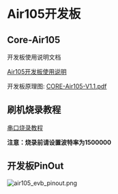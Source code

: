 # Air105开发板

## Core-Air105

开发板使用说明文档

[Air105开发板使用说明](https://cdn.openluat-luatcommunity.openluat.com/attachment/Air105%20%E6%A0%B8%E5%BF%83%E6%9D%BF%E4%BD%BF%E7%94%A8%E6%89%8B%E5%86%8CV1.1.pdf)

开发板原理图: [CORE-Air105-V1.1.pdf](https://cdn.openluat-luatcommunity.openluat.com/attachment/20220110133139675_CORE-Air105-V1.1.pdf)

## 刷机烧录教程

[串口烧录教程](../../boardGuide/flash.html)

**注意：烧录前请设置波特率为1500000**

## 开发板PinOut

![air105_evb_pinout.png](https://gitee.com/openLuat/LuatOS/raw/master/bsp/air105/images/air105_evb_pinout.png)
